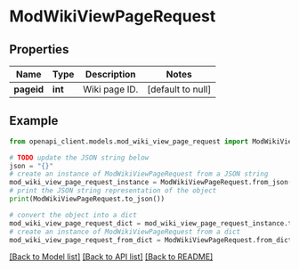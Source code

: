 # ModWikiViewPageRequest


## Properties

Name | Type | Description | Notes
------------ | ------------- | ------------- | -------------
**pageid** | **int** | Wiki page ID. | [default to null]

## Example

```python
from openapi_client.models.mod_wiki_view_page_request import ModWikiViewPageRequest

# TODO update the JSON string below
json = "{}"
# create an instance of ModWikiViewPageRequest from a JSON string
mod_wiki_view_page_request_instance = ModWikiViewPageRequest.from_json(json)
# print the JSON string representation of the object
print(ModWikiViewPageRequest.to_json())

# convert the object into a dict
mod_wiki_view_page_request_dict = mod_wiki_view_page_request_instance.to_dict()
# create an instance of ModWikiViewPageRequest from a dict
mod_wiki_view_page_request_from_dict = ModWikiViewPageRequest.from_dict(mod_wiki_view_page_request_dict)
```
[[Back to Model list]](../README.md#documentation-for-models) [[Back to API list]](../README.md#documentation-for-api-endpoints) [[Back to README]](../README.md)


